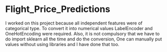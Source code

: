 # Flight_Price_Predictions
I worked on this project because all independent features were of categorical type. To convert it into numerical values LabelEncoder and OneHotEncoding were required. Also, it is not compulsory that we have to do import sklearn all the time and do the conversion, One can manually put values without using libraries and I have done that too.
